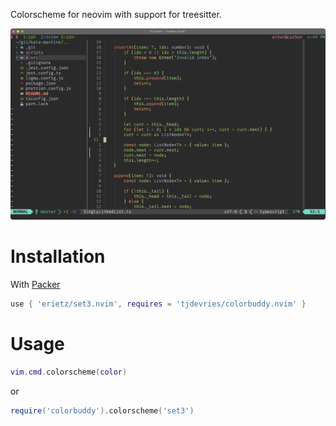 Colorscheme for neovim with support for treesitter.

![Screenshot](./media/Screenshot-2023-01-14.png)

# Installation

With [Packer](https://github.com/wbthomason/packer.nvim)

```lua
use { 'erietz/set3.nvim', requires = 'tjdevries/colorbuddy.nvim' }
```

# Usage

```lua
vim.cmd.colorscheme(color)
```

or

```lua
require('colorbuddy').colorscheme('set3')
```
